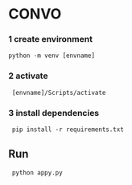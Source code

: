 # CONVO


### 1 create environment 
    
    python -m venv [envname]
    
### 2 activate
    
     [envname]/Scripts/activate
     
### 3 install dependencies

     pip install -r requirements.txt
     
## Run 

     python appy.py
